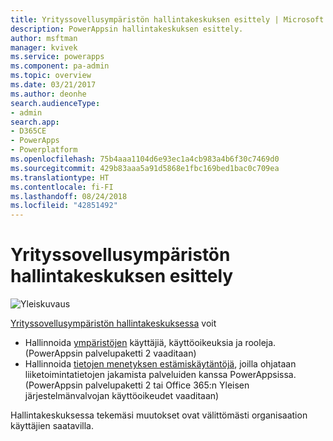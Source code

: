 ```yaml
---
title: Yrityssovellusympäristön hallintakeskuksen esittely | Microsoft Docs
description: PowerAppsin hallintakeskuksen esittely.
author: msftman
manager: kvivek
ms.service: powerapps
ms.component: pa-admin
ms.topic: overview
ms.date: 03/21/2017
ms.author: deonhe
search.audienceType:
- admin
search.app:
- D365CE
- PowerApps
- Powerplatform
ms.openlocfilehash: 75b4aaa1104d6e93ec1a4cb983a4b6f30c7469d0
ms.sourcegitcommit: 429b83aaa5a91d5868e1fbc169bed1bac0c709ea
ms.translationtype: HT
ms.contentlocale: fi-FI
ms.lasthandoff: 08/24/2018
ms.locfileid: "42851492"
---
```

# <a name="introduction-to-the-business-application-platform-admin-center"></a>Yrityssovellusympäristön hallintakeskuksen esittely

![Yleiskuvaus](./media/introduction-to-the-admin-center/overview.png)  

[Yrityssovellusympäristön hallintakeskuksessa](https://admin.powerapps.com) voit

* Hallinnoida [ympäristöjen](environments-administration.md) käyttäjiä, käyttöoikeuksia ja rooleja. (PowerAppsin palvelupaketti 2 vaaditaan)
* Hallinnoida [tietojen menetyksen estämiskäytäntöjä](prevent-data-loss.md), joilla ohjataan liiketoimintatietojen jakamista palveluiden kanssa PowerAppsissa. (PowerAppsin palvelupaketti 2 tai Office 365:n Yleisen järjestelmänvalvojan käyttöoikeudet vaaditaan)

Hallintakeskuksessa tekemäsi muutokset ovat välittömästi organisaation käyttäjien saatavilla.     

